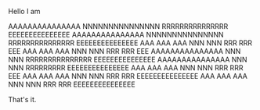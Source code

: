 Hello I am 

AAAAAAAAAAAAAAA   NNNNNNNNNNNNNNN   RRRRRRRRRRRRRRR   EEEEEEEEEEEEEEE
AAAAAAAAAAAAAAA   NNNNNNNNNNNNNNN   RRRRRRRRRRRRRRR   EEEEEEEEEEEEEEE
AAA   AAA   AAA   NNN         NNN   RRR         RRR   EEE
AAA   AAA   AAA   NNN         NNN   RRR         RRR   EEE
AAAAAAAAAAAAAAA   NNN         NNN   RRRRRRRRRRRRRRR   EEEEEEEEEEEEEEE
AAAAAAAAAAAAAAA   NNN         NNN   RRRRRRRRR         EEEEEEEEEEEEEEE
AAA   AAA   AAA   NNN         NNN   RRR     RRR       EEE
AAA   AAA   AAA   NNN         NNN   RRR       RRR     EEEEEEEEEEEEEEE
AAA   AAA   AAA   NNN         NNN   RRR         RRR   EEEEEEEEEEEEEEE 

That's it.

